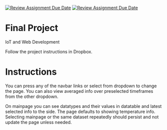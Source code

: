 [![Review Assignment Due Date](https://classroom.github.com/assets/deadline-readme-button-24ddc0f5d75046c5622901739e7c5dd533143b0c8e959d652212380cedb1ea36.svg)](https://classroom.github.com/a/n1EiNP04)
[![Review Assignment Due Date](https://classroom.github.com/assets/deadline-readme-button-8d59dc4de5201274e310e4c54b9627a8934c3b88527886e3b421487c677d23eb.svg)](https://classroom.github.com/a/n1EiNP04)

# Final Project

IoT and Web Development

Follow the project instructions in Dropbox.

# Instructions

You can press any of the navbar links or select from dropdown to change the page. You can also view averaged info over preselected timeframes from the other dropdown.

On mainpage you can see datatypes and their values in datatable and latest selected info to the side. The page defaults to showing temperature info. Selecting mainpage or the same dataset repeatedly should persist and not update the page unless needed.
